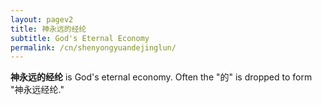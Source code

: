 ```yaml
---
layout: pagev2
title: 神永远的经纶
subtitle: God's Eternal Economy
permalink: /cn/shenyongyuandejinglun/
---
```


**神永远的经纶** is God's eternal economy. Often the "的" is dropped to form "神永远经纶."
